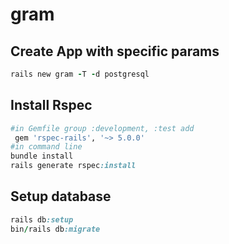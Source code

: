 # gram

## Create App with specific params
```ruby 
rails new gram -T -d postgresql
```

## Install Rspec 
```ruby 
#in Gemfile group :development, :test add 
 gem 'rspec-rails', '~> 5.0.0'
#in command line
bundle install
rails generate rspec:install
```

## Setup database
```ruby 
rails db:setup
bin/rails db:migrate
```